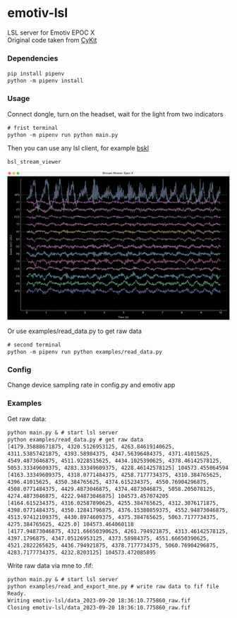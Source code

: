 # emotiv-lsl

LSL server for Emotiv EPOC X  
Original code taken from [CyKit](https://github.com/CymatiCorp/CyKit)

### Dependencies

```
pip install pipenv
python -m pipenv install
```

### Usage
Connect dongle, turn on the headset, wait for the light from two indicators
```
# frist terminal
python -m pipenv run python main.py
```

Then you can use any lsl client, for example [bskl](https://github.com/bsl-tools/bsl)

```
bsl_stream_viewer
```

![Alt text](images/bsl_stream_viewer.png)

Or use examples/read_data.py to get raw data

```
# second terminal
python -m pipenv run python examples/read_data.py
```

### Config

Change device sampling rate in config.py and emotiv app

### Examples

Get raw data:

```
python main.py & # start lsl server
python examples/read_data.py # get raw data
[4179.35888671875, 4320.5126953125, 4263.84619140625, 4311.53857421875, 4393.58984375, 4347.56396484375, 4371.41015625, 4549.4873046875, 4511.9228515625, 4434.1025390625, 4378.46142578125, 5053.33349609375, 4283.33349609375, 4228.46142578125] 104573.455064594
[4163.33349609375, 4318.0771484375, 4258.7177734375, 4310.384765625, 4396.41015625, 4350.384765625, 4374.615234375, 4550.76904296875, 4508.0771484375, 4429.4873046875, 4374.4873046875, 5058.205078125, 4274.4873046875, 4222.94873046875] 104573.457074205
[4164.615234375, 4316.02587890625, 4255.384765625, 4312.3076171875, 4398.0771484375, 4350.12841796875, 4376.15380859375, 4552.94873046875, 4513.97412109375, 4430.8974609375, 4375.384765625, 5063.7177734375, 4275.384765625, 4225.0] 104573.464060118
[4177.94873046875, 4321.66650390625, 4261.794921875, 4313.46142578125, 4397.1796875, 4347.05126953125, 4373.58984375, 4551.66650390625, 4521.2822265625, 4436.794921875, 4378.7177734375, 5060.76904296875, 4283.7177734375, 4232.8203125] 104573.472085895
```

Write raw data via mne to .fif:

```
python main.py & # start lsl server
python examples/read_and_export_mne.py # write raw data to fif file
Ready.
Writing emotiv-lsl/data_2023-09-20 18:36:10.775860_raw.fif
Closing emotiv-lsl/data_2023-09-20 18:36:10.775860_raw.fif
```
